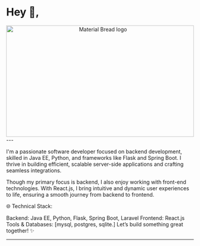 
# Hey 👋,
<div style="text-align:center">
  <img width="100%" height="300px" src="https://github.com/user-attachments/assets/ea39a01e-7fbd-4cef-b6e7-c049f1e1ac43" alt="Material Bread logo">
</div>
  ---


I'm a passionate software developer focused on backend development, skilled in Java EE, Python, and frameworks like Flask and Spring Boot. I thrive in building efficient, scalable server-side applications and crafting seamless integrations.

Though my primary focus is backend, I also enjoy working with front-end technologies. With React.js, I bring intuitive and dynamic user experiences to life, ensuring a smooth journey from backend to frontend.

🌐 Technical Stack:

Backend: Java EE, Python, Flask, Spring Boot, Laravel
Frontend: React.js
Tools & Databases: [mysql, postgres, sqlite.]
Let’s build something great together! ✨

---

<!--
**maruands/maruands** is a ✨ _special_ ✨ repository because its `README.md` (this file) appears on your GitHub profile.

Here are some ideas to get you started:

- 🔭 I’m currently working on ...
- 🌱 I’m currently learning ...
- 👯 I’m looking to collaborate on ...
- 🤔 I’m looking for help with ...
- 💬 Ask me about ...
- 📫 How to reach me: ...
- 😄 Pronouns: ...
- ⚡ Fun fact: ...
-->
